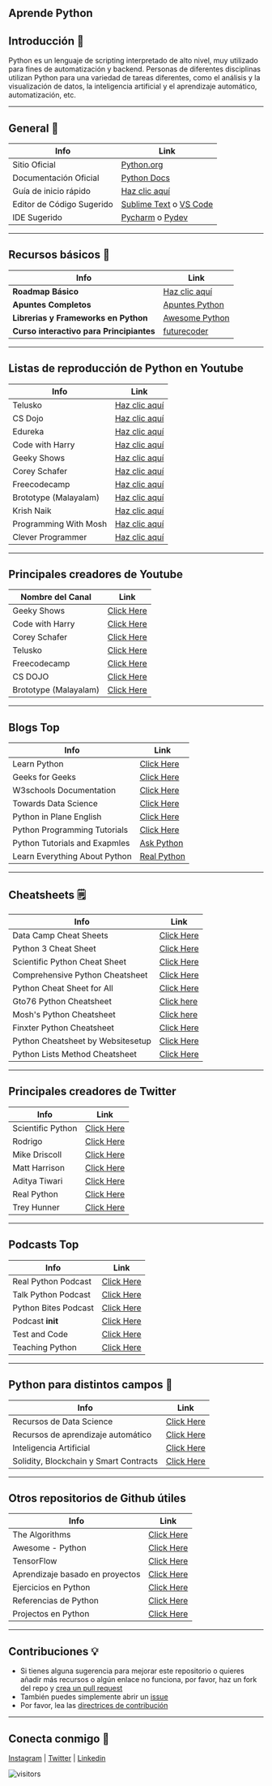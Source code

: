## Aprende Python

## Introducción 💫
Python es un lenguaje de scripting interpretado de alto nivel, muy utilizado para fines de automatización y backend.
Personas de diferentes disciplinas utilizan Python para una variedad de tareas diferentes, como el análisis y la visualización de datos, la inteligencia artificial y el aprendizaje automático, 
automatización, etc.

---

## General 🔗

| Info                               | Link                                                                                                         |
| ---------------------------------- | ------------------------------------------------------------------------------------------------------------ | 
| Sitio Oficial                      | [Python.org](https://python.org)                                                                             |
| Documentación Oficial              | [Python Docs](https://docs.python.org)                                                                       |
| Guía de inicio rápido              | [Haz clic aquí](https://www.python.org/about/gettingstarted/)                                                   | 
| Editor de Código Sugerido          | [Sublime Text](http://www.sublimetext.com/) o [VS Code](code.visualstudio.com)                              |
| IDE Sugerido                       | [Pycharm](https://www.jetbrains.com/pycharm/) o [Pydev](http://pydev.org/)                                  |

---

## Recursos básicos 🔗

| Info                                   | Link                                                                                                     |
| -------------------------------------  | ---------------------------------------------------------------------------------------------------------|
| **Roadmap Básico**                     | <a href='./roadmap.md' target="_blank">Haz clic aquí</a>                                                    |
| **Apuntes Completos**                 | [Apuntes Python](https://books.goalkicker.com/PythonBook/)                                                 |   
| **Librerias y Frameworks en Python**   | [Awesome Python](https://github.com/vinta/awesome-python)                                                |
| **Curso interactivo para Principiantes**  | [futurecoder](https://futurecoder.io/)                                                                   |

---

## Listas de reproducción de Python en Youtube 

| Info                                   | Link                                                                                                     |
| -------------------------------------- | -------------------------------------------------------------------------------------------------------- |
| Telusko                                | [Haz clic aquí](https://youtube.com/playlist?list=PLsyeobzWxl7poL9JTVyndKe62ieoN-MZ3)                    |
| CS Dojo                                | [Haz clic aquí](https://youtube.com/playlist?list=PLBZBJbE_rGRWeh5mIBhD-hhDwSEDxogDg)                    |
| Edureka                                | [Haz clic aquí](https://youtube.com/playlist?list=PL9ooVrP1hQOHY-BeYrKHDrHKphsJOyRyu)                    |
| Code with Harry                        | [Haz clic aquí](https://youtube.com/playlist?list=PLu0W_9lII9agICnT8t4iYVSZ3eykIAOME)                       |
| Geeky Shows                            | [Haz clic aquí](https://www.youtube.com/playlist?list=PLbGui_ZYuhigZkqrHbI_ZkPBrIr5Rsd5L)                   |
| Corey Schafer                          | [Haz clic aquí](https://www.youtube.com/playlist?list=PL-osiE80TeTt2d9bfVyTiXJA-UTHn6WwU)                   |
| Freecodecamp                           | [Haz clic aquí](https://www.youtube.com/playlist?list=PLWKjhJtqVAbnqBxcdjVGgT3uVR10bzTEB)                   |
| Brototype (Malayalam)                  | [Haz clic aquí](https://www.youtube.com/playlist?list=PLY-ecO2csVHfbpOmWamlb8Mujjdnl1jks)                   |
| Krish Naik                             | [Haz clic aquí](https://youtube.com/playlist?list=PLZoTAELRMXVNUL99R4bDlVYsncUNvwUBB)                       |
| Programming With Mosh                  | [Haz clic aquí](https://youtube.com/playlist?list=PLTjRvDozrdlxj5wgH4qkvwSOdHLOCx10f)                       |
| Clever Programmer                      | [Haz clic aquí](https://www.youtube.com/watch?v=B9nFMZIYQl0)                                                |

---

## Principales creadores de Youtube
| Nombre del Canal                           | Link                                                                                                     |
| -------------------------------------- | -------------------------------------------------------------------------------------------------------- |
| Geeky Shows                            | [Click Here](https://www.youtube.com/user/GeekyShow1)                                                    |
| Code with Harry                        | [Click Here](https://www.youtube.com/c/CodeWithHarry)                                                    |
| Corey Schafer                          | [Click Here](https://www.youtube.com/c/Coreyms)                                                          |
| Telusko                                | [Click Here](https://www.youtube.com/c/Telusko)                                                          |
| Freecodecamp                           | [Click Here](https://www.youtube.com/c/Freecodecamp)                                                     |
| CS DOJO                                | [Click Here](https://www.youtube.com/c/CSDojo)                                                           |
| Brototype (Malayalam)                  | [Click Here](https://www.youtube.com/c/BrototypeMalayalam)                                               |


---

## Blogs Top 

| Info                                   | Link                                                                                                     |
| -------------------------------------- | -------------------------------------------------------------------------------------------------------- |
| Learn Python                           | [Click Here](https://learnpython.com/blog/)                                                              |
| Geeks for Geeks                        | [Click Here](https://www.geeksforgeeks.org/python-programming-language/)                                 |
| W3schools Documentation                | [Click Here](https://www.w3schools.com/python/)                                                          |
| Towards Data Science                   | [Click Here](https://towardsdatascience.com/tagged/python)                                               |
| Python in Plane English                | [Click Here](https://python.plainenglish.io/)                                                            |
| Python Programming Tutorials           | [Click Here](https://pythonprogramming.net/)                                                             |
| Python Tutorials and Exapmles          | [Ask Python](https://www.askpython.com/)                                                                 |
| Learn Everything About Python          | [Real Python](https://www.realpython.com/)                                                               |

---

## Cheatsheets 🗒️

|Info                                          | Link                                                                                                |
|--------------------------------------------- | --------------------------------------------------------------------------------------------------- |
| Data Camp Cheat Sheets                       | [Click Here](https://www.datacamp.com/community/data-science-cheatsheets)                           |
| Python 3 Cheat Sheet                         | [Click Here](https://perso.limsi.fr/pointal/_media/python:cours:mementopython3-english.pdf)         |
| Scientific Python Cheat Sheet                | [Click Here](https://ipgp.github.io/scientific_python_cheat_sheet/)                                 |
| Comprehensive Python Cheatsheet              | [Click Here](https://gto76.github.io/python-cheatsheet/)                                            |
| Python Cheat Sheet for All                   | [Click Here](https://sinxloud.com/python-cheat-sheet-beginner-advanced/)                            |
| Gto76 Python Cheatsheet                      | [Click here](https://www.pythoncheatsheet.org/)                                                     |
| Mosh's Python Cheatsheet                     | [Click here](https://programmingwithmosh.com/wp-content/uploads/2019/02/Python-Cheat-Sheet.pdf)     |
| Finxter Python Cheatsheet                    | [Click Here](https://blog.finxter.com/python-cheat-sheets/)                                         |
| Python Cheatsheet by Websitesetup            | [Click Here](https://websitesetup.org/wp-content/uploads/2021/04/Python-cheat-sheet-April-2021.pdf) |
| Python Lists Method Cheatsheet               | [Click Here](https://thegeekyboy.gumroad.com/l/python-lists)                                        |

---


## Principales creadores de Twitter

| Info                                   | Link                                                                                                     |
| -------------------------------------- | -------------------------------------------------------------------------------------------------------- |
| Scientific Python                      | [Click Here](https://twitter.com/SciPyTip)                                                               |
| Rodrigo                                | [Click Here](https://twitter.com/mathsppblog)                                                            |
| Mike Driscoll                          | [Click Here](https://twitter.com/driscollis)                                                             | 
| Matt Harrison                          | [Click Here](https://twitter.com/__mharrison__)                                                          |
| Aditya Tiwari                          | [Click Here](https://twitter.com/thegeekyb0y)                                                            |
| Real Python                            | [Click Here](https://twitter.com/realpython)                                                             |
| Trey Hunner                            | [Click Here](https://twitter.com/treyhunner)                                                             |

---

## Podcasts Top

| Info                                          | Link                                                                                               |
| --------------------------------------------  | -------------------------------------------------------------------------------------------------- |
| Real Python Podcast                           | [Click Here](https://realpython.com/podcasts/rpp/)                                                 |
| Talk Python Podcast                           | [Click Here](https://talkpython.fm/)                                                               |
| Python Bites Podcast                          | [Click Here](https://pythonbytes.fm/)                                                              |
| Podcast __init__                              | [Click Here](https://www.pythonpodcast.com/)                                                       |
| Test and Code                                 | [Click Here](https://testandcode.com/)                                                             |
| Teaching Python                               | [Click Here](https://www.teachingpython.fm/)                                                       |

---

## Python para distintos campos 🔗
| Info                                          | Link                                                                                               |
| --------------------------------------------- | -------------------------------------------------------------------------------------------------- |
| Recursos de Data Science                      | [Click Here](https://github.com/r0f1/datascience)                                                  |
| Recursos de aprendizaje automático                    | [Click Here](https://github.com/ujjwalkarn/Machine-Learning-Tutorials)                             |
| Inteligencia Artificial                        | [Click Here](https://github.com/nivu/ai_all_resources)                                             |
| Solidity, Blockchain y Smart Contracts         | [Click Here](https://www.youtube.com/watch?v=M576WGiDBdQ&t=6211s)                                  |

---

## Otros repositorios de Github útiles

| Info                                          | Link                                                                                               |
| --------------------------------------        | -------------------------------------------------------------------------------------------------- |
| The Algorithms                                | [Click Here](https://github.com/TheAlgorithms/Python)                                              |
| Awesome - Python                              | [Click Here](https://github.com/vinta/awesome-python)                                              |
| TensorFlow                                    | [Click Here](https://github.com/tensorflow/tensorflow)                                             |
| Aprendizaje basado en proyectos               | [Click Here](https://github.com/tuvtran/project-based-learning#python)                             | 
| Ejercicios en Python                              | [Click Here](https://github.com/zhiwehu/Python-programming-exercises)                              |  
| Referencias de Python                              | [Click Here](https://github.com/rasbt/python_reference)                                            |
| Projectos en Python                               | [Click Here](https://github.com/thegeekyb0y/pythonprojects)                                        |

---

## Contribuciones 💡

- Si tienes alguna sugerencia para mejorar este repositorio o quieres añadir más recursos o algún enlace no funciona, por favor, haz un fork del repo y [crea un pull request](https://github.com/thegeekyb0y/learnpython/edit/main/README.md) 
- También puedes simplemente abrir un [issue](https://github.com/thegeekyb0y/learnpython/issues/new) 
- Por favor, lea las [directrices de contribución](https://github.com/thegeekyb0y/learnpython/blob/main/CONTRIBUTING.md)

---

## Conecta conmigo 🤝

[Instagram](https://www.instagram.com/thegeekyb0y) | [Twitter](https://www.twitter.com/thegeekyb0y) | [Linkedin](https://www.linkedin.com/in/adityacodes)

![visitors](https://page-views.glitch.me/badge?page_id=thegeekyb0y/learnpython)

